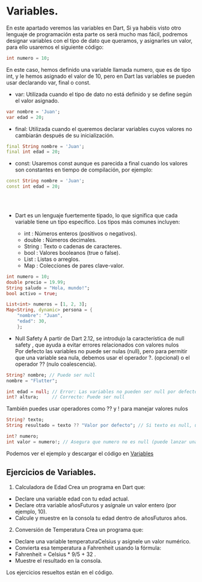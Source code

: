 # Variables.
    
    
En este apartado veremos las variables en Dart, Si ya habéis visto otro lenguaje de programación esta parte os será mucho mas
fácil, podremos designar variables con el tipo de dato que queramos, y asignarles un valor, para ello usaremos el siguiente
código:

```dart
int numero = 10;
```

En este caso, hemos definido una variable llamada numero, que es de tipo int, y le hemos asignado el valor de 10, pero en Dart
las variables se pueden usar declarando var, final o const.
- var: Utilizada cuando el tipo de dato no está definido y se define según el valor asignado.
  
 ```dart
var nombre = 'Juan';
var edad = 20;
```

- final: Utilizada cuando el queremos declarar variables cuyos valores no cambiarán después de su inicialización.
    
```dart
final String nombre = 'Juan';
final int edad = 20;
```
    
- const: Usaremos const aunque es parecida a final cuando los valores son constantes en tiempo de compilación, por ejemplo:
    
```dart
const String nombre = 'Juan';
const int edad = 20;
    
```
    
<br>
    
- Dart es un lenguaje fuertemente tipado, lo que significa que cada variable tiene un tipo específico. Los tipos más comunes incluyen:

  - int : Números enteros (positivos o negativos).
  - double : Números decimales.
  - String : Texto o cadenas de caracteres.
  - bool : Valores booleanos (true o false).
  - List : Listas o arreglos.
  - Map : Colecciones de pares clave-valor.
    
```dart
int numero = 10;
double precio = 19.99;
String saludo = "Hola, mundo!";
bool activo = true;

List<int> numeros = [1, 2, 3];
Map<String, dynamic> persona = {
    "nombre": "Juan",
    "edad": 30,
    };
```

- Null Safety
A partir de Dart 2.12, se introdujo la característica de null safety , que ayuda a evitar errores relacionados con valores nulos<br>
Por defecto las variables no puede ser nulas (null), pero para permitir que una variable sea nula, debemos usar el operador ?. (opcional) o el operador ?? (nulo coalescencia).

```dart
String? nombre; // Puede ser null
nombre = "Flutter";

int edad = null; // Error: Las variables no pueden ser null por defecto
int? altura;     // Correcto: Puede ser null
```
También puedes usar operadores como ?? y ! para manejar valores nulos
```dart
String? texto;
String resultado = texto ?? "Valor por defecto"; // Si texto es null, usa "Valor por defecto"

int? numero;
int valor = numero!; // Asegura que numero no es null (puede lanzar una excepción si lo es)
```

Podemos ver el ejemplo y descargar el código en [Variables](02_variables.dart)

## Ejercicios de Variables.

1. Calculadora de Edad
Crea un programa en Dart que:
- Declare una variable edad con tu edad actual.
- Declare otra variable añosFuturos y asígnale un valor entero (por ejemplo, 10).
- Calcule y muestre en la consola tu edad dentro de añosFuturos años.

2. Conversión de Temperatura
Crea un programa que:
- Declare una variable temperaturaCelsius y asígnele un valor numérico.
- Convierta esa temperatura a Fahrenheit usando la fórmula:
- Fahrenheit = Celsius * 9/5 + 32 .
- Muestre el resultado en la consola.

Los ejercicios resueltos están en el código.